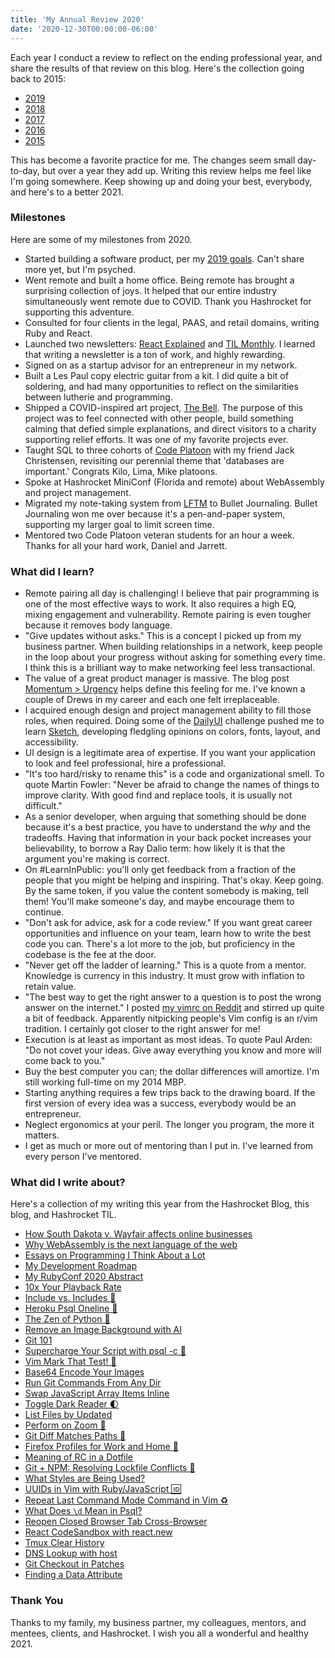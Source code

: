```yaml
---
title: 'My Annual Review 2020'
date: '2020-12-30T00:00:00-06:00'
---
```


Each year I conduct a review to reflect on the ending professional year, and
share the results of that review on this blog. Here's the collection going back
to 2015:

- [2019](/my-annual-review-2019/)
- [2018](/my-annual-review-2018/)
- [2017](/my-annual-review-2017/)
- [2016](/my-annual-review-2016/)
- [2015](/my-annual-review-2015/)

This has become a favorite practice for me. The changes seem small day-to-day,
but over a year they add up. Writing this review helps me feel like I'm going
somewhere. Keep showing up and doing your best, everybody, and here's to a
better 2021.

### Milestones

Here are some of my milestones from 2020.

- Started building a software product, per my [2019
  goals](/my-annual-review-2019/). Can't share more yet, but I'm psyched.
- Went remote and built a home office. Being remote has brought a
  surprising collection of joys. It helped that our entire industry
  simultaneously went remote due to COVID. Thank you Hashrocket for supporting
  this adventure.
- Consulted for four clients in the legal, PAAS, and retail domains, writing
  Ruby and React.
- Launched two newsletters: [React
  Explained](https://www.getrevue.co/profile/react-explained) and [TIL
  Monthly](https://www.getrevue.co/profile/til/). I learned that writing a
  newsletter is a ton of work, and highly rewarding.
- Signed on as a startup advisor for an entrepreneur in my network.
- Built a Les Paul copy electric guitar from a kit. I did quite a bit of
  soldering, and had many opportunities to reflect on the similarities between
  lutherie and programming.
- Shipped a COVID-inspired art project, [The
  Bell](https://github.com/jwworth/bell). The purpose of this project was to
  feel connected with other people, build something calming that defied simple
  explanations, and direct visitors to a charity supporting relief efforts. It
  was one of my favorite projects ever.
- Taught SQL to three cohorts of [Code Platoon](https://www.codeplatoon.org/)
  with my friend Jack Christensen, revisiting our perennial theme that
  'databases are important.' Congrats Kilo, Lima, Mike platoons.
- Spoke at Hashrocket MiniConf (Florida and remote) about WebAssembly and
  project management.
- Migrated my note-taking system from
  [LFTM](https://github.com/CoralineAda/lftm) to Bullet Journaling. Bullet
  Journaling won me over because it's a pen-and-paper system, supporting my
  larger goal to limit screen time.
- Mentored two Code Platoon veteran students for an hour a week. Thanks for
  all your hard work, Daniel and Jarrett.

### What did I learn?

- Remote pairing all day is challenging! I believe that pair programming is one
  of the most effective ways to work. It also requires a high EQ, mixing
  engagement and vulnerability. Remote pairing is even tougher because it
  removes body language.
- "Give updates without asks." This is a concept I picked up from my business
  partner. When building relationships in a network, keep people in the loop
  about your progress without asking for something every time. I think this is
  a brilliant way to make networking feel less transactional.
- The value of a great product manager is massive. The blog post [Momentum >
  Urgency](https://testobsessed.com/2020/02/momentum-urgency/) helps define
  this feeling for me. I've known a couple of Drews in my career and each one
  felt irreplaceable.
- I acquired enough design and project management ability to fill those roles,
  when required. Doing some of the [DailyUI](https://www.dailyui.co/) challenge
  pushed me to learn [Sketch](https://www.sketch.com/), developing fledgling
  opinions on colors, fonts, layout, and accessibility.
- UI design is a legitimate area of expertise. If you want your application to
  look and feel professional, hire a professional.
- "It's too hard/risky to rename this" is a code and organizational smell. To
  quote Martin Fowler: "Never be afraid to change the names of things to
  improve clarity. With good find and replace tools, it is usually not
  difficult."
- As a senior developer, when arguing that something should be done because
  it's a best practice, you have to understand the _why_ and the tradeoffs.
  Having that information in your back pocket increases your believability, to
  borrow a Ray Dalio term: how likely it is that the argument you're making is
  correct.
- On #LearnInPublic: you'll only get feedback from a fraction of the people
  that you might be helping and inspiring. That's okay. Keep going. By the same
  token, if you value the content somebody is making, tell them! You'll make
  someone's day, and maybe encourage them to continue.
- "Don't ask for advice, ask for a code review." If you want great career
  opportunities and influence on your team, learn how to write the best code
  you can. There's a lot more to the job, but proficiency in the codebase is
  the fee at the door.
- "Never get off the ladder of learning." This is a quote from a mentor.
  Knowledge is currency in this industry. It must grow with inflation to retain
  value.
- "The best way to get the right answer to a question is to post the wrong
  answer on the internet." I posted [my vimrc on
  Reddit](https://www.reddit.com/r/vim/comments/k1iv70/my_annotated_vimrc/) and
  stirred up quite a bit of feedback. Apparently nitpicking people's Vim config
  is an r/vim tradition. I certainly got closer to the right answer for me!
- Execution is at least as important as most ideas. To quote Paul Arden: "Do
  not covet your ideas. Give away everything you know and more will come back
  to you."
- Buy the best computer you can; the dollar differences will amortize. I'm
  still working full-time on my 2014 MBP.
- Starting anything requires a few trips back to the drawing board. If the
  first version of every idea was a success, everybody would be an entrepreneur.
- Neglect ergonomics at your peril. The longer you program, the more it
  matters.
- I get as much or more out of mentoring than I put in. I've learned from every
  person I've mentored.

### What did I write about?

Here's a collection of my writing this year from the Hashrocket Blog, this
blog, and Hashrocket TIL.

- [How South Dakota v. Wayfair affects online businesses](https://hashrocket.com/blog/posts/south-dakota-v-wayfair-technology-and-your-business)
- [Why WebAssembly is the next language of the web](https://hashrocket.com/blog/posts/webassembly-the-next-language-of-the-web)
- [Essays on Programming I Think About a Lot](/essays-on-programming-i-think-about-a-lot/)
- [My Development Roadmap](/my-development-roadmap/)
- [My RubyConf 2020 Abstract](/my-rubyconf-2020-abstract/)
- [10x Your Playback Rate](https://til.hashrocket.com/posts/oaryjhddsc)
- [Include vs. Includes 🤷](https://til.hashrocket.com/posts/yvtf3xk8rd)
- [Heroku Psql Oneline 🐘](https://til.hashrocket.com/posts/xfcuaeoadl)
- [The Zen of Python 🐍](https://til.hashrocket.com/posts/qxksr0gen0)
- [Remove an Image Background with AI](https://til.hashrocket.com/posts/femh9ugchd)
- [Git 101](https://til.hashrocket.com/posts/x3hctqap5h)
- [Supercharge Your Script with psql -c 🥞](https://til.hashrocket.com/posts/qxgdrrixd5)
- [Vim Mark That Test! 🔖](https://til.hashrocket.com/posts/mzzgkt3uiu)
- [Base64 Encode Your Images](https://til.hashrocket.com/posts/crkxoqdlbl)
- [Run Git Commands From Any Dir](https://til.hashrocket.com/posts/uzbahvktkk)
- [Swap JavaScript Array Items Inline](https://til.hashrocket.com/posts/yq02bobyth)
- [Toggle Dark Reader 🌓](https://til.hashrocket.com/posts/fvdqlwnptu)
- [List Files by Updated](https://til.hashrocket.com/posts/9hwbrj0bay)
- [Perform on Zoom 🎸](https://til.hashrocket.com/posts/zunvw8tmcx)
- [Git Diff Matches Paths 📁](https://til.hashrocket.com/posts/ebvw0zwjxd)
- [Firefox Profiles for Work and Home 👤](https://til.hashrocket.com/posts/0nxvizgysq)
- [Meaning of RC in a Dotfile](https://til.hashrocket.com/posts/zf2nzhqnsx)
- [Git + NPM: Resolving Lockfile Conflicts 🤝](https://til.hashrocket.com/posts/p1qugz14bc)
- [What Styles are Being Used?](https://til.hashrocket.com/posts/5nkxfyegkt)
- [UUIDs in Vim with Ruby/JavaScript 🆔](https://til.hashrocket.com/posts/keuwxsotll)
- [Repeat Last Command Mode Command in Vim ♻️ ](https://til.hashrocket.com/posts/svmyzqrs6t)
- [What Does `\d` Mean in Psql?](https://til.hashrocket.com/posts/kyeqtqzusx)
- [Reopen Closed Browser Tab Cross-Browser](https://til.hashrocket.com/posts/ybrwv1povf)
- [React CodeSandbox with react.new](https://til.hashrocket.com/posts/vo9kymtfxw)
- [Tmux Clear History](https://til.hashrocket.com/posts/gsenc0au3s)
- [DNS Lookup with host](https://til.hashrocket.com/posts/hcw4x7syq9)
- [Git Checkout in Patches](https://til.hashrocket.com/posts/40xglnjqnt)
- [Finding a Data Attribute](https://til.hashrocket.com/posts/o9uhbtws0p)

### Thank You

Thanks to my family, my business partner, my colleagues, mentors, and mentees,
clients, and Hashrocket. I wish you all a wonderful and healthy 2021.
